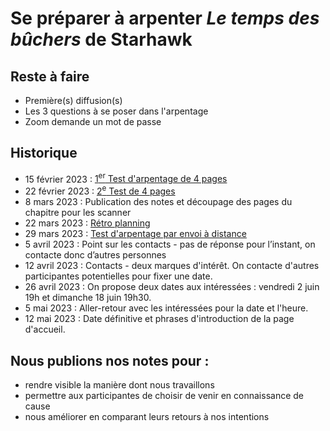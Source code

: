 # Se préparer à arpenter _Le temps des bûchers_ de Starhawk

## Reste à faire

- Première(s) diffusion(s)
- Les 3 questions à se poser dans l'arpentage
- Zoom demande un mot de passe

## Historique

- 15 février 2023 : [1<sup>er</sup> Test d'arpentage de 4 pages](2023-02-15-notes-de-travail.md)
- 22 février 2023 : [2<sup>e</sup> Test de 4 pages](2023-02-22-préparation_le_temps_des_bûchers.md)
- 8 mars 2023 : Publication des notes et découpage des pages du chapitre pour les scanner
- 22 mars 2023 : [Rétro planning](2023-03-22-rétro-planning.md)
- 29 mars 2023 : [Test d'arpentage par envoi à distance](2023-03-29-test-avec-envoi-à-distance.md)
- 5 avril 2023 : Point sur les contacts - pas de réponse pour l’instant, on contacte donc d’autres personnes
- 12 avril 2023 : Contacts - deux marques d'intérêt. On contacte d'autres participantes potentielles pour fixer une date.
- 26 avril 2023 : On propose deux dates aux intéressées : vendredi 2 juin 19h et dimanche 18 juin 19h30.
- 5 mai 2023 : Aller-retour avec les intéressées pour la date et l'heure.
- 12 mai 2023 : Date définitive et phrases d'introduction de la page d'accueil.

## Nous publions nos notes pour :

* rendre visible la manière dont nous travaillons
* permettre aux participantes de choisir de venir en connaissance de cause
* nous améliorer en comparant leurs retours à nos intentions
